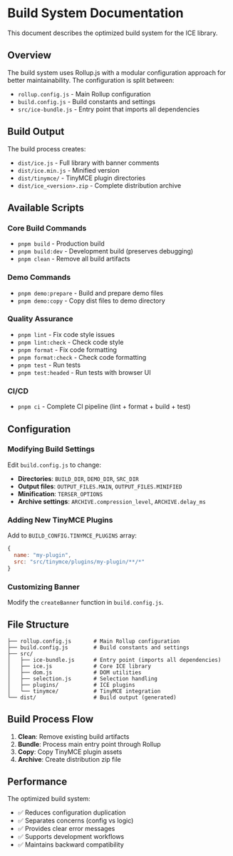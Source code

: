 # Build System Documentation

This document describes the optimized build system for the ICE library.

## Overview

The build system uses Rollup.js with a modular configuration approach for better maintainability. The configuration is split between:

- `rollup.config.js` - Main Rollup configuration
- `build.config.js` - Build constants and settings
- `src/ice-bundle.js` - Entry point that imports all dependencies

## Build Output

The build process creates:

- `dist/ice.js` - Full library with banner comments
- `dist/ice.min.js` - Minified version
- `dist/tinymce/` - TinyMCE plugin directories
- `dist/ice_<version>.zip` - Complete distribution archive

## Available Scripts

### Core Build Commands
- `pnpm build` - Production build
- `pnpm build:dev` - Development build (preserves debugging)
- `pnpm clean` - Remove all build artifacts

### Demo Commands
- `pnpm demo:prepare` - Build and prepare demo files
- `pnpm demo:copy` - Copy dist files to demo directory

### Quality Assurance
- `pnpm lint` - Fix code style issues
- `pnpm lint:check` - Check code style
- `pnpm format` - Fix code formatting
- `pnpm format:check` - Check code formatting
- `pnpm test` - Run tests
- `pnpm test:headed` - Run tests with browser UI

### CI/CD
- `pnpm ci` - Complete CI pipeline (lint + format + build + test)

## Configuration

### Modifying Build Settings

Edit `build.config.js` to change:

- **Directories**: `BUILD_DIR`, `DEMO_DIR`, `SRC_DIR`
- **Output files**: `OUTPUT_FILES.MAIN`, `OUTPUT_FILES.MINIFIED`
- **Minification**: `TERSER_OPTIONS`
- **Archive settings**: `ARCHIVE.compression_level`, `ARCHIVE.delay_ms`

### Adding New TinyMCE Plugins

Add to `BUILD_CONFIG.TINYMCE_PLUGINS` array:

```javascript
{
  name: "my-plugin",
  src: "src/tinymce/plugins/my-plugin/**/*"
}
```

### Customizing Banner

Modify the `createBanner` function in `build.config.js`.

## File Structure

```
├── rollup.config.js       # Main Rollup configuration
├── build.config.js        # Build constants and settings
├── src/
│   ├── ice-bundle.js      # Entry point (imports all dependencies)
│   ├── ice.js             # Core ICE library
│   ├── dom.js             # DOM utilities
│   ├── selection.js       # Selection handling
│   ├── plugins/           # ICE plugins
│   └── tinymce/           # TinyMCE integration
└── dist/                  # Build output (generated)
```

## Build Process Flow

1. **Clean**: Remove existing build artifacts
2. **Bundle**: Process main entry point through Rollup
3. **Copy**: Copy TinyMCE plugin assets
4. **Archive**: Create distribution zip file

## Performance

The optimized build system:
- ✅ Reduces configuration duplication
- ✅ Separates concerns (config vs logic)
- ✅ Provides clear error messages
- ✅ Supports development workflows
- ✅ Maintains backward compatibility
